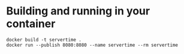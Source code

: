 # Building and running in your container
```
docker build -t servertime .
docker run --publish 8080:8080 --name servertime --rm servertime
```
